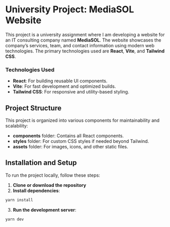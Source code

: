 # University Project: MediaSOL Website

This project is a university assignment where I am developing a website for an IT consulting company named **MediaSOL**. The website showcases the company’s services, team, and contact information using modern web technologies. The primary technologies used are **React**, **Vite**, and **Tailwind CSS**.

<!-- ## Project Overview
 -->

### Technologies Used

-  **React**: For building reusable UI components.
-  **Vite**: For fast development and optimized builds.
-  **Tailwind CSS**: For responsive and utility-based styling.

## Project Structure

This project is organized into various components for maintainability and scalability:

-  **components** folder: Contains all React components.
-  **styles** folder: For custom CSS styles if needed beyond Tailwind.
-  **assets** folder: For images, icons, and other static files.

## Installation and Setup

To run the project locally, follow these steps:

1. **Clone or download the repository**
2. **Install dependencies**:

```bash
yarn install
```

3. **Run the development server**:

```bash
yarn dev
```
